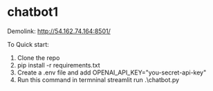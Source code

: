 # chatbot1
Demolink: http://54.162.74.164:8501/


To Quick start:

1. Clone the repo
2. pip install -r requirements.txt
3. Create a .env file and add OPENAI_API_KEY="you-secret-api-key"
4. Run this command in termninal streamlit run .\chatbot.py
